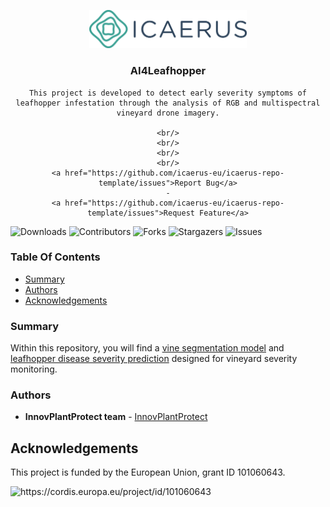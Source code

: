 <div align="center">
  <p>
    <a href="https://icaerus.eu" target="_blank">
      <img width="50%" src="https://raw.githubusercontent.com/ICAERUS-EU/.github/refs/heads/main/profile/ICAERUS_transparent.png"></a>
    <h3 align="center">AI4Leafhopper</h3>
    
   <p align="center">

    This project is developed to detect early severity symptoms of leafhopper infestation through the analysis of RGB and multispectral vineyard drone imagery.

    <br/>
    <br/>
    <br/>
    <br/>
    <a href="https://github.com/icaerus-eu/icaerus-repo-template/issues">Report Bug</a>
    -
    <a href="https://github.com/icaerus-eu/icaerus-repo-template/issues">Request Feature</a>
  </p>
</p>
</div>

![Downloads](https://img.shields.io/github/downloads/icaerus-eu/icaerus-repo-template/total) ![Contributors](https://img.shields.io/github/contributors/icaerus-eu/icaerus-repo-template?color=dark-green) ![Forks](https://img.shields.io/github/forks/icaerus-eu/icaerus-repo-template?style=social) ![Stargazers](https://img.shields.io/github/stars/icaerus-eu/icaerus-repo-template?style=social) ![Issues](https://img.shields.io/github/issues/icaerus-eu/icaerus-repo-template) 

### Table Of Contents

* [Summary](#summary)
* [Authors](#authors)
* [Acknowledgements](#acknowledgements)

### Summary

Within this repository, you will find a [vine segmentation model](https://github.com/ICAERUS-EU/AI4Leafhopper/vine_segmentation/) and [leafhopper disease severity prediction](https://github.com/ICAERUS-EU/AI4Leafhopper/severity_prediction/) designed for vineyard severity monitoring. 

### Authors
* **InnovPlantProtect team** - [InnovPlantProtect](https://github.com/InnovPlantProtect)


## Acknowledgements
This project is funded by the European Union, grant ID 101060643.


<img src="https://rea.ec.europa.eu/sites/default/files/styles/oe_theme_medium_no_crop/public/2021-04/EN-Funded%20by%20the%20EU-POS.jpg" alt="https://cordis.europa.eu/project/id/101060643" width="200"/>

